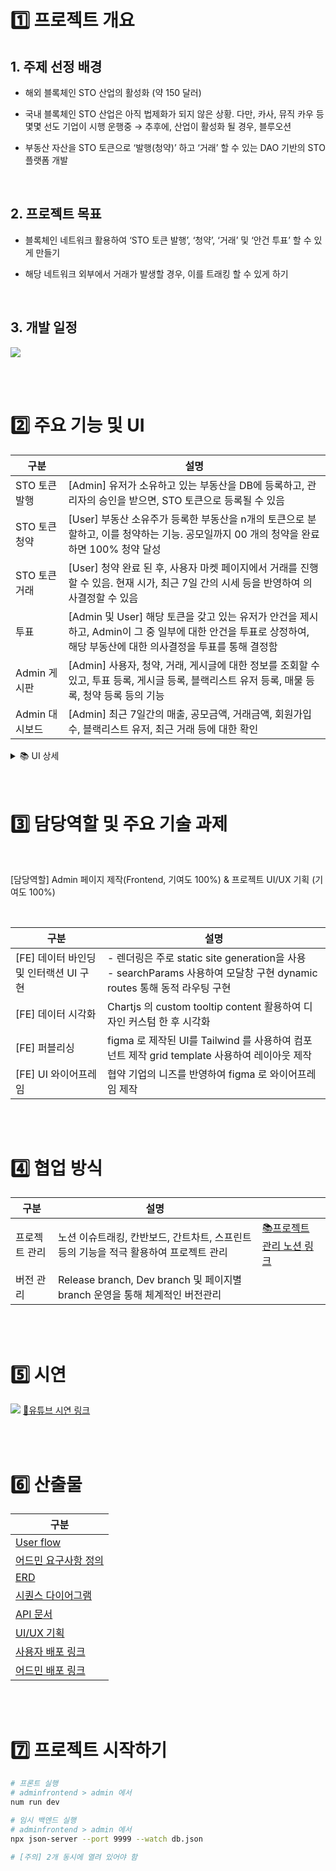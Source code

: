 # 1️⃣ 프로젝트 개요

## 1. 주제 선정 배경
- 해외 블록체인 STO 산업의 활성화 (약 150 달러)

- 국내 블록체인 STO 산업은 아직 법제화가 되지 않은 상황. 다만, 카사, 뮤직 카우 등 몇몇 선도 기업이 시행 운행중 → 추후에, 산업이 활성화 될 경우, 블루오션

- 부동산 자산을 STO 토큰으로 ‘발행(청약)’ 하고 ‘거래’ 할 수 있는 DAO 기반의 STO 플랫폼 개발

<br>

## 2. 프로젝트 목표
- 블록체인 네트워크 활용하여 ‘STO 토큰 발행’, ‘청약’, ‘거래’ 및 ‘안건 투표’ 할 수 있게 만들기

- 해당 네트워크 외부에서 거래가 발생할 경우, 이를 트래킹 할 수 있게 하기

  
<br>

## 3. 개발 일정
![](https://i.imgur.com/JgW8Ar4.png)


<br>
<br>
  
# 2️⃣ 주요 기능 및 UI

| 구분         | 설명                                                                                                    |
| ---------- | ----------------------------------------------------------------------------------------------------- |
| STO 토큰 발행  | [Admin] 유저가 소유하고 있는 부동산을 DB에 등록하고, 관리자의 승인을 받으면, STO 토큰으로 등록될 수 있음                                    |
| STO 토큰 청약  | [User] 부동산 소유주가 등록한 부동산을 n개의 토큰으로 분할하고, 이를 청약하는 기능. 공모일까지 00 개의 청약을 완료하면 100% 청약 달성                   |
| STO 토큰 거래  | [User] 청약 완료 된 후, 사용자 마켓 페이지에서 거래를 진행할 수 있음. 현재 시가, 최근 7일 간의 시세 등을 반영하여 의사결정할 수 있음                    |
| 투표         | [Admin 및 User] 해당 토큰을 갖고 있는 유저가 안건을 제시하고, Admin이 그 중 일부에 대한 안건을 투표로 상정하여, 해당 부동산에 대한 의사결정을 투표를 통해 결정함 |
| Admin 게시판  | [Admin] 사용자, 청약, 거래, 게시글에 대한 정보를 조회할 수 있고, 투표 등록, 게시글 등록, 블랙리스트 유저 등록, 매물 등록, 청약 등록 등의 기능             |
| Admin 대시보드 | [Admin] 최근 7일간의 매출, 공모금액, 거래금액, 회원가입수, 블랙리스트 유저, 최근 거래 등에 대한 확인                                       |

<details>
  <summary> 📚 UI 상세  </summary>
![](https://i.imgur.com/P1MqCsj.jpeg)

![](https://i.imgur.com/IztWRKN.jpeg)

![](https://i.imgur.com/bnkE1pZ.jpeg)


![](https://i.imgur.com/UlGDEc5.jpeg)

![](https://i.imgur.com/B719Wuz.jpeg)

![](https://i.imgur.com/XQSw1iL.jpeg)

</details>

 
<br>
<br>

# 3️⃣ 담당역할 및 주요 기술 과제 

<br>

[담당역할]  Admin 페이지 제작(Frontend, 기여도 100%) & 프로젝트 UI/UX 기획 (기여도 100%)

<br>

| 구분                                   | 설명                                                                                                                       |
| -------------------------------------- | -------------------------------------------------------------------------------------------------------------------------- |
| [FE] 데이터 바인딩 및 인터랙션 UI 구현 | - 렌더링은 주로 static site generation을 사용 <br>- searchParams 사용하여 모달창 구현 dynamic routes 통해 동적 라우팅 구현 |
| [FE] 데이터 시각화                     | Chartjs 의 custom tooltip content 활용하여 디자인 커스텀 한 후 시각화                                                      |
| [FE] 퍼블리싱                          | figma 로 제작된 UI를 Tailwind 를 사용하여 컴포넌트 제작 grid template 사용하여 레이아웃 제작                               |
| [FE] UI 와이어프레임                   | 협약 기업의 니즈를 반영하여 figma 로 와이어프레임 제작                                                                     |

  <br>
  <br>
  

# 4️⃣ 협업 방식


| 구분      | 설명                                                        |                                                                                            |
| ------- | --------------------------------------------------------- | ------------------------------------------------------------------------------------------ |
| 프로젝트 관리 | 노션 이슈트래킹, 칸반보드, 간트차트, 스프린트 등의 기능을 적극 활용하여 프로젝트 관리         | [📚프로젝트 관리 노션 링크](https://www.notion.so/Gant-chart-8c549ada55a64699adf6486b26cddc8d?pvs=4) |
| 버전 관리   | Release branch, Dev branch 및 페이지별 branch 운영을 통해 체계적인 버전관리 |                                                                                            |


<br>
<br>


# 5️⃣ 시연
![](https://i.imgur.com/USyV2Bw.png)
[🔗유튜브 시연 링크](https://youtu.be/Yr30Bfl_KfE?si=e-mbV78b1Xo5DG0o)

  
<br>
<br>

# 6️⃣ 산출물


| 구분                                                                                                                                                                          |
| --------------------------------------------------------------------------------------------------------------------------------------------------------------------------- |
| [User flow](https://tropical-trouser-a8d.notion.site/User-flow-b20843090262417fa2bc877dc2a46520?pvs=4)                                                                      |
| [어드민 요구사항 정의](https://docs.google.com/spreadsheets/d/12ZmKxAXc7FT7kGRa6ppcQjZ4lxzcqKPNQoAOcQuES2U/edit#gid=0)                                                               |
| [ERD](https://dbdiagram.io/d/6541ab467d8bbd64653cf50b)                                                                                                                      |
| [시퀀스 다이어그램](https://dbdiagram.io/d/6541ab467d8bbd64653cf50b)                                                                                                                |
| [API 문서](https://docs.google.com/spreadsheets/d/1iFLJDipgi4e4pgQSRhGDqBqiKsqijfc35rkt_J2TOSE/edit?usp=sharing)                                                              |
| [UI/UX 기획](https://www.figma.com/file/aBMZ7hFxCcddiVapcRQxbY/bounceCode_STO%ED%94%84%EB%A1%9C%EC%A0%9D%ED%8A%B8?type=design&node-id=1%3A2&mode=design&t=qqG7J3A75UDOs5ka-1) |
| [사용자 배포 링크](https://bouncesto.site/home)                                                                                                                                    |
| [어드민 배포 링크](https://bs.admin.bouncesto.site/admin/dashboard)                                                                                                                |

<br>
<br>



# 7️⃣ 프로젝트 시작하기 
``` BASH
# 프론트 실행
# adminfrontend > admin 에서
num run dev

# 임시 백엔드 실행
# adminfrontend > admin 에서
npx json-server --port 9999 --watch db.json

# [주의] 2개 동시에 열려 있어야 함

```
